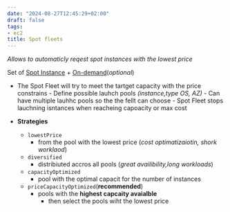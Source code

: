 ```yaml
---
date: "2024-08-27T12:45:29+02:00"
draft: false
tags:
- ec2
title: Spot fleets
---
```


*Allows to automaticly reqest spot instances with the lowest price*

Set of [Spot
Instance](/Notes/posts/sysops_aws_cert/ec2_instances/ec2_purches_options.md#spot-instances)
+
[On-demand](/Notes/posts/sysops_aws_cert/ec2_instances/ec2_purches_options.md#on-demand)(*optional*)
- The Spot Fleet will try to meet the tartget capacity with the price
constrains - Define possible lauhch pools *(instance,type OS, AZ)* - Can
have multiple lauhhc pools so the the fellt can choose - Spot Fleet
stops lauchning isntances when reacheing capoacity or max cost

-   **Strategies**
    -   `lowestPrice`
        -   from the pool with the lowest price (*cost optimatizaiotin,
            shork worklaod*)
    -   `diversified`
        -   distribiuted accros all pools (*great availibility,long
            workloads*)
    -   `capacityOptimized`
        -   pool with the optimal capacit for the number of instances
    -   `priceCapacityOptimized`(**recommended**)
        -   pools with the **highest capcaity avaialble**
            -   then select the pools wiht the lowest price
